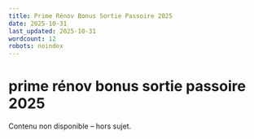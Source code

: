 ```yaml
---
title: Prime Rénov Bonus Sortie Passoire 2025
date: 2025-10-31
last_updated: 2025-10-31
wordcount: 12
robots: noindex
---
```


# prime rénov bonus sortie passoire 2025

Contenu non disponible – hors sujet.